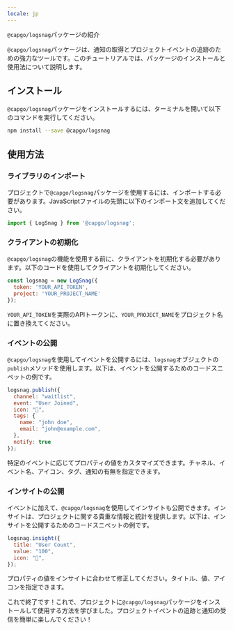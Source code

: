 ```yaml
---
locale: jp
---
```


`@capgo/logsnag`パッケージの紹介

`@capgo/logsnag`パッケージは、通知の取得とプロジェクトイベントの追跡のための強力なツールです。このチュートリアルでは、パッケージのインストールと使用法について説明します。

## インストール

`@capgo/logsnag`パッケージをインストールするには、ターミナルを開いて以下のコマンドを実行してください。

```sh
npm install --save @capgo/logsnag
```

## 使用方法

### ライブラリのインポート

プロジェクトで`@capgo/logsnag`パッケージを使用するには、インポートする必要があります。JavaScriptファイルの先頭に以下のインポート文を追加してください。

```js
import { LogSnag } from '@capgo/logsnag';
```

### クライアントの初期化

`@capgo/logsnag`の機能を使用する前に、クライアントを初期化する必要があります。以下のコードを使用してクライアントを初期化してください。

```js
const logsnag = new LogSnag({
  token: 'YOUR_API_TOKEN',
  project: 'YOUR_PROJECT_NAME'
});
```
`YOUR_API_TOKEN`を実際のAPIトークンに、`YOUR_PROJECT_NAME`をプロジェクト名に置き換えてください。

### イベントの公開

`@capgo/logsnag`を使用してイベントを公開するには、`logsnag`オブジェクトの`publish`メソッドを使用します。以下は、イベントを公開するためのコードスニペットの例です。

```js
logsnag.publish({
  channel: "waitlist",
  event: "User Joined",
  icon: "🎉",
  tags: {
    name: "john doe",
    email: "john@example.com",
  },
  notify: true
});
```
特定のイベントに応じてプロパティの値をカスタマイズできます。チャネル、イベント名、アイコン、タグ、通知の有無を指定できます。

### インサイトの公開

イベントに加えて、`@capgo/logsnag`を使用してインサイトも公開できます。インサイトは、プロジェクトに関する貴重な情報と統計を提供します。以下は、インサイトを公開するためのコードスニペットの例です。

```js
logsnag.insight({
  title: "User Count",
  value: "100",
  icon: "👨",
});
```
プロパティの値をインサイトに合わせて修正してください。タイトル、値、アイコンを指定できます。

これで終了です！これで、プロジェクトに`@capgo/logsnag`パッケージをインストールして使用する方法を学びました。プロジェクトイベントの追跡と通知の受信を簡単に楽しんでください！